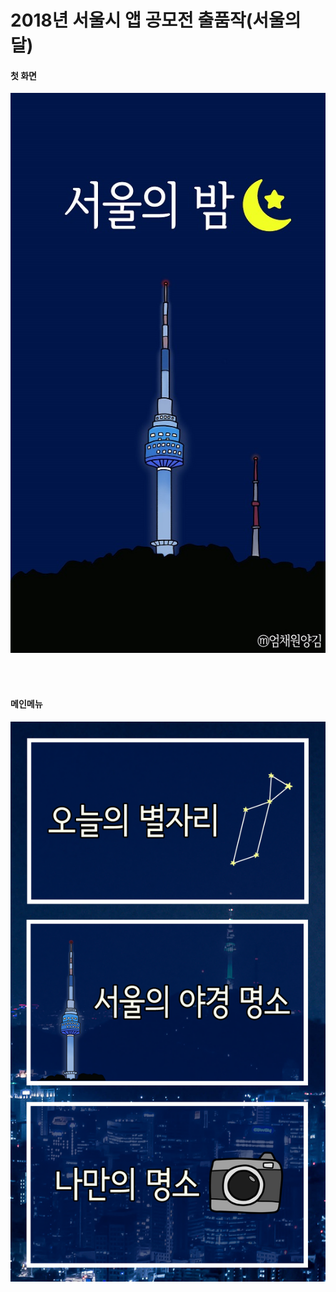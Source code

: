 # 2018년 서울시 앱 공모전 출품작(서울의 달)

#### 첫 화면
![title00](https://github.com/Eumji/Seoul-Bammm-v2/blob/master/img/title00.jpg?raw=true)

<br>
<br>

#### 메인메뉴
![mainMenuEx](https://raw.githubusercontent.com/ros008/Seoul-Bammm/master/mainMenuEx.png)

